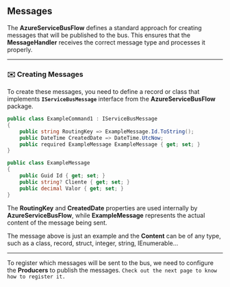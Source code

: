 ## Messages

The **AzureServiceBusFlow** defines a standard approach for creating messages that will be published to the bus. This ensures that the **MessageHandler** receives the correct message type and processes it properly.  

---

### ✉️ Creating Messages

To create these messages, you need to define a record or class that implements **`IServiceBusMessage`** interface from the **AzureServiceBusFlow** package.

```csharp
public class ExampleCommand1 : IServiceBusMessage
{
    public string RoutingKey => ExampleMessage.Id.ToString();
    public DateTime CreatedDate => DateTime.UtcNow;
    public required ExampleMessage ExampleMessage { get; set; }
}

public class ExampleMessage
{
    public Guid Id { get; set; }
    public string? Cliente { get; set; }
    public decimal Valor { get; set; }
}
```

The **RoutingKey** and **CreatedDate** properties are used internally by **AzureServiceBusFlow**, while **ExampleMessage** represents the actual content of the message being sent.

The message above is just an example and the **Content** can be of any type, such as a class, record, struct, integer, string, IEnumerable...

---

To register which messages will be sent to the bus, we need to configure the **Producers** to publish the messages. ``Check out the next page to know how to register it.``